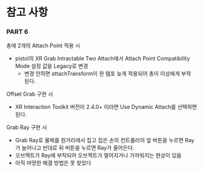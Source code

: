 # 참고 사항

### PART 6

총에 2개의 Attach Point 적용 시

- pistol의 XR Grab Intractable Two Attach에서 Attach Point Compatibility Mode 설정 값을 Legacy로 변경
    - 변경 안하면 attachTransform이 한 탬포 늦게 적용되어 총이 이상에게 부착 된다.

Offset Grab 구현 시

- XR Interaction Toolkit 버전이 2.4.0+ 이라면 Use Dynamic Attach를 선택하면 된다.

Grab Ray 구현 시

- Grab Ray로 물체를 원거리에서 집고 집은 손의 컨트롤러의 앞 버튼을 누르면 Ray가 늘어나고 반대로 뒤 버튼을 누르면 Ray가 줄어든다.
- 오브젝트가 Ray에 부착되어 오브젝트가 멀어지거나 가까워지는 현상이 있음
- 아직 마땅한 해결 방법은 못 찾았다